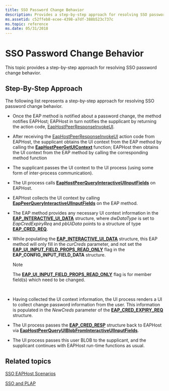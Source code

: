 ```yaml
---
title: SSO Password Change Behavior
description: Provides a step-by-step approach for resolving SSO password change behavior.
ms.assetid: c52ffeb8-ecee-4398-a7df-388b523c737c
ms.topic: reference
ms.date: 05/31/2018
---
```


# SSO Password Change Behavior

This topic provides a step-by-step approach for resolving SSO password change behavior.

## Step-By-Step Approach

The following list represents a step-by-step approach for resolving SSO password change behavior.

-   Once the EAP method is notified about a password change, the method notifies EAPHost; EAPHost in turn notifies the supplicant by returning the action code, [EapHostPeerResponseInvokeUI](/windows/win32/api/eaphostpeertypes/ne-eaphostpeertypes-eaphostpeerresponseaction).
-   After receiving the [EapHostPeerResponseInvokeUI](/windows/win32/api/eaphostpeertypes/ne-eaphostpeertypes-eaphostpeerresponseaction) action code from EAPHost, the supplicant obtains the UI context from the EAP method by calling the [**EapHostPeerGetUIContext**](/previous-versions/windows/desktop/api/eappapis/nf-eappapis-eaphostpeergetuicontext) function; EAPHost then obtains the UI context from the EAP method by calling the corresponding method function
-   The supplicant passes the UI context to the UI process (using some form of inter-process communication).
-   The UI process calls [**EapHostPeerQueryInteractiveUIInputFields**](/previous-versions/windows/desktop/api/eaphostpeerconfigapis/nf-eaphostpeerconfigapis-eaphostpeerqueryinteractiveuiinputfields) on EAPHost.
-   EAPHost collects the UI context by calling [**EapPeerQueryInteractiveUIInputFields**](/previous-versions/windows/desktop/api/eapmethodpeerapis/nf-eapmethodpeerapis-eappeerqueryinteractiveuiinputfields) on the EAP method.
-   The EAP method provides any necessary UI context information in the [**EAP\_INTERACTIVE\_UI\_DATA**](/windows/desktop/api/eaptypes/ns-eaptypes-eap_interactive_ui_data) structure, where *dwDataType* is set to *EapCredExpiryReq* and *pbUiData* points to a structure of type [**EAP\_CRED\_REQ**](eap-cred-req.md).
-   While populating the [**EAP\_INTERACTIVE\_UI\_DATA**](/windows/desktop/api/eaptypes/ns-eaptypes-eap_interactive_ui_data) structure, this EAP method will only fill in the *curCreds* parameter, and not set the [**EAP\_UI\_INPUT\_FIELD\_PROPS\_READ\_ONLY**](/windows/desktop/api/eaptypes/ns-eaptypes-eap_config_input_field_data) flag in the **EAP\_CONFIG\_INPUT\_FIELD\_DATA** structure.
    > [!Note]  
    > The [**EAP\_UI\_INPUT\_FIELD\_PROPS\_READ\_ONLY**](/windows/desktop/api/eaptypes/ns-eaptypes-eap_config_input_field_data) flag is for member field(s) which need to be changed.

     

-   Having collected the UI context information, the UI process renders a UI to collect change password information from the user. This information is populated in the *NewCreds* parameter of the [**EAP\_CRED\_EXPIRY\_REQ**](/windows/desktop/api/eaptypes/ns-eaptypes-eap_cred_expiry_req) structure.
-   The UI process passes the [**EAP\_CRED\_RESP**](eap-cred-resp.md) structure back to EAPHost via [**EapHostPeerQueryUIBlobFromInteractiveUIInputFields**](/previous-versions/windows/desktop/api/eaphostpeerconfigapis/nf-eaphostpeerconfigapis-eaphostpeerqueryuiblobfrominteractiveuiinputfields).
-   The UI process passes this user BLOB to the supplicant, and the supplicant continues with EAPHost run-time functions as usual.

## Related topics

<dl> <dt>

[SSO EAPHost Scenarios](why-eaphost-sso.md)
</dt> <dt>

[SSO and PLAP](understanding-sso-and-plap.md)
</dt> </dl>

 

 




